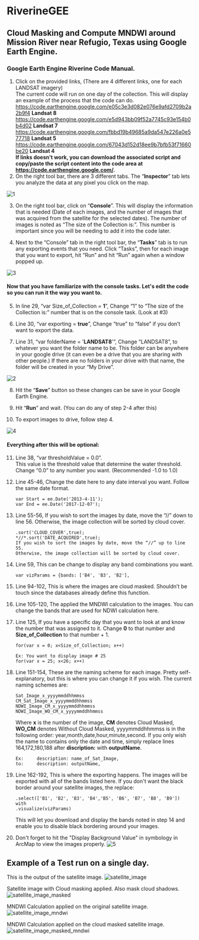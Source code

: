 # RiverineGEE

## Cloud Masking and Compute MNDWI around Mission River near Refugio, Texas using Google Earth Engine.

### Google Earth Engine Riverine Code Manual.

1.	Click on the provided links, (There are 4 different links, one for each LANDSAT imagery)        
        The current code will run on one day of the collection. This will display an example of the process that the code can do.
        https://code.earthengine.google.com/e05c3e3d082e076e9afd2709b2a2b9f4 **Landsat 8**  
        https://code.earthengine.google.com/e5d943bb09f52a7745c93e154b0b4d02 **Landsat 7**  
        https://code.earthengine.google.com/fbbd19b49685a9da547e226a0e577718 **Landsat 5**  
        https://code.earthengine.google.com/67043d152d18ee9b7bfb53f71660be20 **Landsat 4**       
    **If links doesn't work, you can download the associated script and copy/paste the script content into the code area at https://code.earthengine.google.com/.**
2.	On the right tool bar, there are 3 different tabs. The “**Inspector**” tab lets you analyze the data at any pixel you click on the map.

![1](https://user-images.githubusercontent.com/29620463/33814295-e989ac34-ddee-11e7-98f1-176ee81198be.PNG)

3.	On the right tool bar, click on “**Console**”. This will display the information that is needed (Date of each images, and the number of images that was acquired from the satellite for the selected dates). The number of images is noted as “The size of the Collection is:”. This number is important since you will be needing to add it into the code later.

4.	Next to the “Console” tab in the right tool bar, the “**Tasks**” tab is to run any exporting events that you need. Click “Tasks”, then for each image that you want to export, hit “Run” and hit “Run” again when a window popped up.

![3](https://user-images.githubusercontent.com/29620463/33814493-1df836e2-ddf0-11e7-87dc-d056e779d5a8.PNG)

#### Now that you have familiarize with the console tasks. Let's edit the code so you can run it the way you want to.

5.	In line 29, “var Size_of_Collection = **1**”, Change “1” to “The size of the Collection is:” number that is on the console task. (Look at #3)

6.	Line 30, “var exporting = **true**”, Change “true” to “false” if you don’t want to export the data.

7.	Line 31, “var folderName = '**LANDSAT8**'”, Change “LANDSAT8”, to whatever you want the folder name to be. This folder can be anywhere in your google drive (it can even be a drive that you are sharing with other people.) If there are no folders in your drive with that name, the folder will be created in your “My Drive”.

![2](https://user-images.githubusercontent.com/29620463/33814414-b24b102c-ddef-11e7-83e0-f2efa98db534.PNG)


8.	Hit the “**Save**” button so these changes can be save in your Google Earth Engine.

9.	Hit “**Run**” and wait. (You can do any of step 2-4 after this)

10.	To export images to drive, follow step 4.

![4](https://user-images.githubusercontent.com/29620463/33814732-e6d9879a-ddf1-11e7-9713-3a70fbb64ac3.PNG)

#### Everything after this will be optional:

11.	Line 38, “var thresholdValue = 0.0”.        
        This value is the threshold value that determine the water threshold. Change “0.0” to any number you want. (Recommended -1.0 to 1.0)
        
12.	Line 45-46, Change the date here to any date interval you want. Follow the same date format.

        var Start = ee.Date('2013-4-11');        
        var End = ee.Date('2017-12-07');        
        
        
13.	Line 55-56, If you wish to sort the images by date, move the “//” down to line 56. Otherwise, the image collection will be sorted by cloud cover.
               
        .sort('CLOUD_COVER',true);
        *//*.sort('DATE_ACQUIRED',true); 
        If you wish to sort the images by date, move the “//” up to line 55. 
        Otherwise, the image collection will be sorted by cloud cover.
        
14.	Line 59, This can be change to display any band combinations you want.

        var vizParams = {bands: ['B4', 'B3', 'B2'],         
        
15.	Line 94-102, This is where the images are cloud masked. Shouldn’t be touch since the databases already define this function.

16.	Line 105-120, The applied the MNDWI calculation to the images. You can change the bands that are used for NDWI calculation here.

17.	Line 125, If you have a specific day that you want to look at and know the number that was assigned to it. Change **0** to that number and **Size_of_Collection** to that number + 1.
  
        for(var x = 0; x<Size_of_Collection; x++)
        
        Ex: You want to display image # 25
        for(var x = 25; x<26; x++)


18.	Line 151-154, These are the naming scheme for each image. Pretty self-explanatory, but this is where you can change it if you wish. The current naming schemes are: 

        Sat_Image_x_yyyymmddhhmmss
        CM_Sat_Image_x_yyyymmddhhmmss
        NDWI_Image_CM_x_yyyymmddhhmmss
        NDWI_Image_WO_CM_x_yyyymmddhhmmss
        
    Where **x** is the number of the image, **CM** denotes Cloud Masked, **WO_CM** denotes Without Cloud Masked, yyyymmddhhmmss is in the following order: year,month,date,hour,minute,second.
    If you only wish the name to contains only the date and time, simply replace lines 164,172,180,188 after **discription:** with **outputName**.
        
        Ex:     description: name_of_Sat_Image,
        to:     description: outputName,

19. Line 162-192, This is where the exporting happens. The images will be exported with all of the bands listed here. If you don't want the black border around your satellite images, the replace: 

        .select(['B1', 'B2', 'B3', 'B4','B5', 'B6', 'B7', 'B8', 'B9'])
        with
        .visualize(vizParams)
        
    This will let you download and display the bands noted in step 14 and enable you to disable black bordering around your images.

20. Don't forget to hit the "Display Background Value" in symbology in ArcMap to view the images properly.
![5](https://user-images.githubusercontent.com/29620463/33814787-55e40e44-ddf2-11e7-8182-553c2f854651.PNG)









## Example of a Test run on a single day.

This is the output of the satellite image.
![satellite_image](https://user-images.githubusercontent.com/29620463/33815127-a408e638-ddf4-11e7-94cb-29751aec4f24.PNG)

Satellite image with Cloud masking applied. Also mask cloud shadows.
![satellite_image_masked](https://user-images.githubusercontent.com/29620463/33815167-f7c4366a-ddf4-11e7-8a04-26c30e5ad41e.PNG)

MNDWI Calculation applied on the original satellite image.
![satellite_image_mndwi](https://user-images.githubusercontent.com/29620463/33815210-51759e1a-ddf5-11e7-96c8-b376be697911.PNG)

MNDWI Calculation applied on the cloud masked satellite image.
![satellite_image_masked_mndwi](https://user-images.githubusercontent.com/29620463/33815209-516488d2-ddf5-11e7-8e7e-f1565a6dddb0.PNG)

